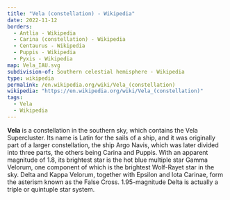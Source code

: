 ```yaml
---
title: "Vela (constellation) - Wikipedia"
date: 2022-11-12
borders:
  - Antlia - Wikipedia
  - Carina (constellation) - Wikipedia
  - Centaurus - Wikipedia
  - Puppis - Wikipedia
  - Pyxis - Wikipedia
map: Vela_IAU.svg
subdivision-of: Southern celestial hemisphere - Wikipedia
type: wikipedia
permalink: /en.wikipedia.org/wiki/Vela_(constellation)
wikipedia: "https://en.wikipedia.org/wiki/Vela_(constellation)"
tags:
  - Vela
  - Wikipedia
---
```

**Vela** is a constellation in the southern sky, which contains the Vela Supercluster. Its name is Latin for the sails of a ship, and it was originally part of a larger constellation, the ship Argo Navis, which was later divided into three parts, the others being Carina and Puppis. With an apparent magnitude of 1.8, its brightest star is the hot blue multiple star Gamma Velorum, one component of which is the brightest Wolf-Rayet star in the sky. Delta and Kappa Velorum, together with Epsilon and Iota Carinae, form the asterism known as the False Cross. 1.95-magnitude Delta is actually a triple or quintuple star system.